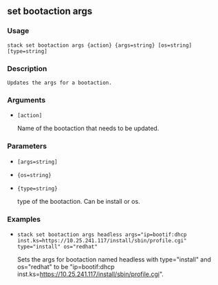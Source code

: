 ## set bootaction args

### Usage

`stack set bootaction args {action} {args=string} [os=string] [type=string]`

### Description


	Updates the args for a bootaction.

	

### Arguments

* `[action]`

   Name of the bootaction that needs to be updated.


### Parameters
* `[args=string]`
* `{os=string}`
* `{type=string}`

   type of the bootaction. Can be install or os.

### Examples

* `stack set bootaction args headless args="ip=bootif:dhcp inst.ks=https://10.25.241.117/install/sbin/profile.cgi" type="install" os="redhat"`

   Sets the args for bootaction named headless with type="install" and os="redhat"
	to be "ip=bootif:dhcp inst.ks=https://10.25.241.117/install/sbin/profile.cgi".



